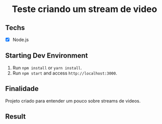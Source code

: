 <h1 align="center">
Teste criando um stream de video
</h1>

## Techs

- [x] Node.js

## Starting Dev Environment

1. Run `npm install` or `yarn install`.<br />
2. Run `npm start` and access `http://localhost:3000`.<br />

## Finalidade

Projeto criado para entender um pouco sobre streams de videos.

## Result
